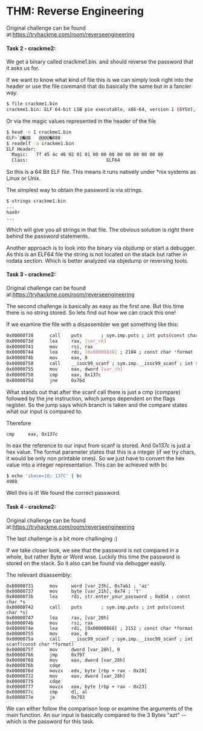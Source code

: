 # THM: Reverse Engineering

Original challenge can be found at:<https://tryhackme.com/room/reverseengineering>

#### Task 2 - crackme2:

We get a binary called crackme1.bin. and should reverse the password that it asks us for.

If we want to know what kind of file this is we can simply look right into the header or use the file command that do basically the same but in a fancier way.

```bash
$ file crackme1.bin
crackme1.bin: ELF 64-bit LSB pie executable, x86-64, version 1 (SYSV), dynamically linked, interpreter /lib64/ld-linux-x86-64.so.2, for GNU/Linux 3.2.0, BuildID[sha1]=3864320789154e8960133afdf58ddf65f6f8273d, not stripped
```
Or via the magic values represented in the header of the file
```bash
$ head -n 1 crackme1.bin
ELF>`@�@8	@@@@�888 
$ readelf -a crackme1.bin
ELF Header:
  Magic:   7f 45 4c 46 02 01 01 00 00 00 00 00 00 00 00 00 
  Class:                             ELF64

```
So this is a 64 Bit ELF file. This means it runs natively under *nix systems as Linux or Unix.

The simplest way to obtain the password is via strings.

```bash
$ strings crackme1.bin
...
hax0r
...
```
Which will give you all strings in that file. The obvious solution is right there behind the password statements.

Another approach is to look into the binary via objdump or start a debugger. As this is an ELF64 file the string is not located on the stack but rather in rodata section. Which is better analyzed via objedump or reversing tools.

#### Task 3 - crackme2:

Original challenge can be found at:<https://tryhackme.com/room/reverseengineering>

The second challenge is basically as easy as the first one. But this time there is no string stored. So lets find out how we can crack this one!

If we examine the file with a disassembler we get something like this:

```bash
0x00000738      call    puts       ; sym.imp.puts ; int puts(const char *s)
0x0000073d      lea     rax, [var_ch]
0x00000741      mov     rsi, rax
0x00000744      lea     rdi, [0x00000838] ; 2104 ; const char *format
0x0000074b      mov     eax, 0
0x00000750      call    __isoc99_scanf ; sym.imp.__isoc99_scanf ; int scanf(const char *format)
0x00000755      mov     eax, dword [var_ch]
0x00000758      cmp     eax, 0x137c
0x0000075d      jne     0x76d
```

What stands out that after the scanf call there is just a cmp (compare) followed by the jne instruction, which jumps dependent on the flags register. So the jump says which branch is taken and the compare states what our input is compared to. 

Therefore

```
cmp     eax, 0x137c
```
In eax the reference to our input from scanf is stored. And 0x137c is just a hex value. The format parameter states that this is a integer (if we try chars, it would be only non printable ones). So we just have to convert the hex value into a integer representation. This can be achieved with bc
```bash
$ echo 'ibase=16; 137C' | bc
4988
```
Well this is it! We found the correct password.

#### Task 4 - crackme2:

Original challenge can be found at:<https://tryhackme.com/room/reverseengineering>

The last challenge is a bit more challinging :)

If we take closer look, we see that the password is not compared in a whole, but rather Byte or Word wise. Luckily this time the password is stored on the stack. So it also can be found via debugger easily.

The relevant disassembly:

```hex
0x00000731      mov     word [var_23h], 0x7a61 ; 'az'
0x00000737      mov     byte [var_21h], 0x74 ; 't'
0x0000073b      lea     rdi, str.enter_your_password ; 0x854 ; const char *s
0x00000742      call    puts       ; sym.imp.puts ; int puts(const char *s)
0x00000747      lea     rax, [var_20h]
0x0000074b      mov     rsi, rax
0x0000074e      lea     rdi, [0x00000868] ; 2152 ; const char *format
0x00000755      mov     eax, 0
0x0000075a      call    __isoc99_scanf ; sym.imp.__isoc99_scanf ; int scanf(const char *format)
0x0000075f      mov     dword [var_28h], 0
0x00000766      jmp     0x797
0x00000768      mov     eax, dword [var_28h]
0x0000076b      cdqe
0x0000076d      movzx   edx, byte [rbp + rax - 0x20]
0x00000772      mov     eax, dword [var_28h]
0x00000775      cdqe
0x00000777      movzx   eax, byte [rbp + rax - 0x23]
0x0000077c      cmp     dl, al
0x0000077e      je      0x793
```
We can either follow the comparison loop or examine the arguments of the main function. An our input is basically compared to the 3 Bytes "azt" -- which is the password for this task.

